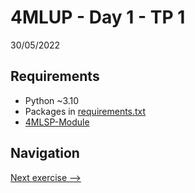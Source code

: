 # 4MLUP - Day 1 - TP 1
30/05/2022

## Requirements
- Python ~3.10
- Packages in [requirements.txt](https://github.com/EmpireDemocratiqueDuPoulpe/4MLUP-Day1-TP1/blob/main/requirements.txt)
- [4MLSP-Module](https://github.com/EmpireDemocratiqueDuPoulpe/4MLSP-Module)

## Navigation
[Next exercise -->](https://github.com/EmpireDemocratiqueDuPoulpe/4MLUP-Day1-TP2/tree/main)
